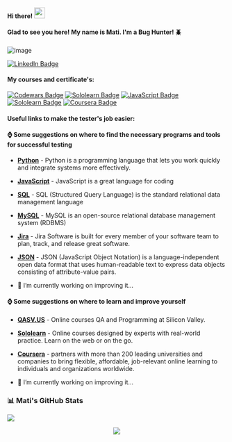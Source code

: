 <h4>Hi there! <img src="https://media.giphy.com/media/hvRJCLFzcasrR4ia7z/giphy.gif" width="25px"</h4>
                  
#### Glad to see you here! My name is Mati. I'm a Bug Hunter! :beetle:

![image](https://user-images.githubusercontent.com/84297420/125023753-5e4da480-e034-11eb-920f-045f4b46e3c9.png)

[![LinkedIn Badge](https://img.shields.io/badge/LinkedIn-Profile-informational?style=flat&logo=linkedin&logoColor=white&color=0D76A8)](https://www.linkedin.com/in/mati-lehissaar/)

#### My courses and certificate's:
[![Codewars Badge](https://img.shields.io/badge/Codewars-Profile-informational?style=flat&logo=codewars&logoColor=white&color=b1361e)](https://www.codewars.com/users/matijoingithub)
[![Sololearn Badge](https://img.shields.io/badge/Sololearn-SQL-informational?style=flat&logo=sololearn&logoColor=white&color=FFA500)](https://www.sololearn.com/certificates/course/en/21775668/1060/landscape/png)
[![JavaScript Badge](https://img.shields.io/badge/Sololearn-JavaScript-informational?style=flat&logo=sololearn&logoColor=white&color=FFEF00)](https://www.sololearn.com/certificates/course/en/21775668/1024/landscape/png)
[![Sololearn Badge](https://img.shields.io/badge/Sololearn-PythonCore-informational?style=flat&logo=sololearn&logoColor=white&color=4E5180)](https://www.sololearn.com/certificates/course/en/21775668/1073/landscape/png)
[![Coursera Badge](https://img.shields.io/badge/Coursera-ITSupport-informational?style=flat&logo=coursera&logoColor=white&color=2B60DE)](https://www.coursera.org/account/accomplishments/certificate/ADU8JW8U5YRS)

#### Useful links to make the tester's job easier:
  
#### ⌚ Some suggestions on where to find the necessary programs and tools for successful testing
- [**Python**](https://www.python.org/) - Python is a programming language that lets you work quickly and integrate systems more effectively.
- [**JavaScript**](https://www.javascript.com/) - JavaScript is a great language for coding
- [**SQL**](https://en.wikipedia.org/wiki/SQL/) - SQL (Structured Query Language) is the standard relational data management language
- [**MySQL**](https://en.wikipedia.org/wiki/MySQL/) - MySQL is an open-source relational database management system (RDBMS)
- [**Jira**](https://www.atlassian.com/software/jira/) - Jira Software is built for every member of your software team to plan, track, and release great software.
- [**JSON**](https://jsonformatter.curiousconcept.com/#/) - JSON (JavaScript Object Notation) is a language-independent open data format that uses human-readable text to express data objects consisting of attribute-value pairs.
  
  
  
- 💬 I’m currently working on improving it...
  
#### ⌚ Some suggestions on where to learn and improve yourself
- [**QASV.US**](https://www.coursera.org/) - Online courses QA and Programming at Silicon Valley.
- [**Sololearn**](https://www.coursera.org/) - Online courses designed by experts with real-world practice. Learn on the web or on the go. 
- [**Coursera**](https://www.coursera.org/) - partners with more than 200 leading universities and companies to bring flexible, affordable, job-relevant online learning to individuals and organizations worldwide.
  
- 💬 I’m currently working on improving it...


### 📊 Mati's GitHub Stats

<img
  src="https://github-readme-stats.vercel.app/api?username=matijoingithub&count_private=true&title_color=FD9047&icon_color=FD9047&text_color=0C2233&custom_title=Mati+Lehissaar's+GitHub+Stats&show_icons=true"
/>
 
  
<!-- retro visitor counter -->
<p align="center"> 
  <img src="https://profile-counter.glitch.me/{matijoingithub}/count.svg" />
</p>


 
<!-- welcome message -->
<!--
**matijoingithub/matijoingithub** is a ✨ _special_ ✨ repository because its `README.md` (this file) appears on your GitHub profile.

Here are some ideas to get you started:

- 🔭 I’m currently working on ...
- 🌱 I’m currently learning ...
- 👯 I’m looking to collaborate on ...
- 🤔 I’m looking for help with ...
- 💬 Ask me about ...
- 📫 How to reach me: ...
- 😄 Pronouns: ...
- ⚡ Fun fact: ...
- 👋

[This text link will take you to the QA at Silicon Valley California homepage!](https://qasv.us/en)



